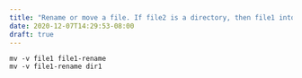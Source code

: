 ```yaml
---
title: "Rename or move a file. If file2 is a directory, then file1 into moved into that directory"
date: 2020-12-07T14:29:53-08:00
draft: true
---
```


```
mv -v file1 file1-rename
mv -v file1-rename dir1
```
